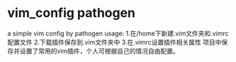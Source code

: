 # vim_config pathogen
a simple vim config by pathogen
usage:
1.在/home下新建.vim文件夹和.vimrc配置文件
2.下载插件保存到.vim文件夹中
3.在.vimrc设置插件相关属性
项目中保存并设置了常用的vim插件，个人可根据自己的情况自由配置。
